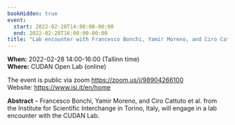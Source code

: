 ```yaml
---
bookHidden: true
event:
  start: 2022-02-28T14:00:00-00:00
  end: 2022-02-28T16:00:00-00:00
title: "Lab encounter with Francesco Bonchi, Yamir Moreno, and Ciro Cattuto et al. from Institute for Scientific Interchange, Torino, Italy"
---
```


**When:** 2022-02-28 14:00-16:00 (Tallinn time)  
**Where:** CUDAN Open Lab (online)  

The event is public via zoom https://zoom.us/j/98904266100  
Website: https://www.isi.it/en/home  

<!--more-->
**Abstract** – Francesco Bonchi, Yamir Moreno, and Ciro Cattuto et al. from the Institute for Scientific Interchange in Torino, Italy, will engage in a lab encounter with the CUDAN Lab.
